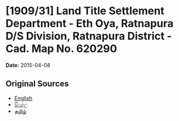 # [1909/31] Land Title Settlement Department - Eth Oya, Ratnapura D/S Division, Ratnapura District - Cad. Map No. 620290

**Date:** 2015-04-08

## Original Sources

- [English](https://documents.gov.lk/view/extra-gazettes/2015/4/1909-31_E.pdf)
- [සිංහල](https://documents.gov.lk/view/extra-gazettes/2015/4/1909-31_S.pdf)
- [தமிழ்](https://documents.gov.lk/view/extra-gazettes/2015/4/1909-31_T.pdf)
